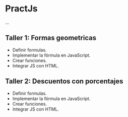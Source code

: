 # PractJs

...

## Taller 1: Formas geometricas
- Definir formulas.
- Implementar la fórmula en JavaScript.
- Crear funciones.
- Integrar JS con HTML.

## Taller 2: Descuentos con porcentajes
- Definir formulas.
- Implementar la fórmula en JavaScript.
- Crear funciones.
- Integrar JS con HTML.